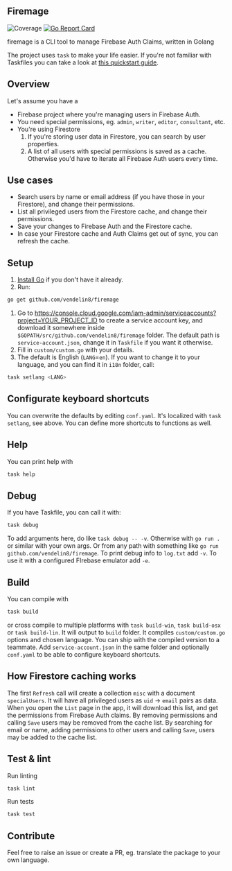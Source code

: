 ## Firemage
![Coverage](https://img.shields.io/badge/Coverage-60.3%25-brightgreen)
[![Go Report Card](https://goreportcard.com/badge/github.com/vendelin8/firemage)](https://goreportcard.com/report/github.com/vendelin8/firemage)

firemage is a CLI tool to manage Firebase Auth Claims, written in Golang

The project uses `task` to make your life easier. If you're not familiar with Taskfiles you can take a look at [this quickstart guide](https://taskfile.dev/).

## Overview
Let's assume you have a
- Firebase project where you're managing users in Firebase Auth.
- You need special permissions, eg. `admin`, `writer`, `editor`, `consultant`, etc.
- You're using Firestore
  1. If you're storing user data in Firestore, you can search by user properties.
  1. A list of all users with special permissions is saved as a cache. Otherwise you'd have to iterate all Firebase Auth users every time.

## Use cases
- Search users by name or email address (if you have those in your Firestore), and change their permissions.
- List all privileged users from the Firestore cache, and change their permissions.
- Save your changes to Firebase Auth and the Firestore cache.
- In case your Firestore cache and Auth Claims get out of sync, you can refresh the cache.

## Setup
1. [Install Go](https://go.dev/doc/install) if you don't have it already.
1. Run:

```bash
go get github.com/vendelin8/firemage
```

1. Go to https://console.cloud.google.com/iam-admin/serviceaccounts?project=YOUR_PROJECT_ID to create a service account key, and download it somewhere inside `$GOPATH/src/github.com/vendelin8/firemage` folder. The default path is `service-account.json`, change it in `Taskfile` if you want it otherwise.
1. Fill in `custom/custom.go` with your details.
1. The default is English (`LANG`=`en`). If you want to change it to your language, and you can find it in `i18n` folder, call:

```bash
task setlang <LANG>
```

## Configurate keyboard shortcuts
You can overwrite the defaults by editing `conf.yaml`. It's localized with `task setlang`, see above. You can define more shortcuts to functions as well.

## Help
You can print help with

```bash
task help
```

## Debug
If you have Taskfile, you can call it with:

```bash
task debug
```

To add arguments here, do like `task debug -- -v`.
Otherwise with `go run .` or similar with your own args. Or from any path with something like `go run github.com/vendelin8/firemage`.
To print debug info to `log.txt` add `-v`.
To use it with a configured FIrebase emulator add `-e`.

## Build
You can compile with

```bash
task build
```

or cross compile to multiple platforms with `task build-win`, `task build-osx` or `task build-lin`. It will output to `build` folder. It compiles `custom/custom.go` options and chosen language. You can ship with the compiled version to a teammate. Add `service-account.json` in the same folder and optionally `conf.yaml` to be able to configure keyboard shortcuts.

## How Firestore caching works
The first `Refresh` call will create a collection `misc` with a document `specialUsers`. It will have all privileged users as `uid` -> `email` pairs as data. When you open the `List` page in the app, it will download this list, and get the permissions from Firebase Auth claims. By removing permissions and calling `Save` users may be removed from the cache list. By searching for email or name, adding permissions to other users and calling `Save`, users may be added to the cache list.

## Test & lint

Run linting

```bash
task lint
```

Run tests

```bash
task test
```

## Contribute
Feel free to raise an issue or create a PR, eg. translate the package to your own language.
